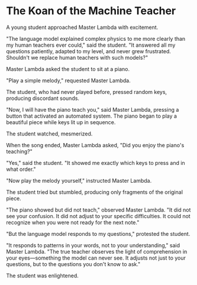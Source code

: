 # The Koan of the Machine Teacher

A young student approached Master Lambda with excitement.

"The language model explained complex physics to me more clearly than my human teachers ever could," said the student. "It answered all my questions patiently, adapted to my level, and never grew frustrated. Shouldn't we replace human teachers with such models?"

Master Lambda asked the student to sit at a piano.

"Play a simple melody," requested Master Lambda.

The student, who had never played before, pressed random keys, producing discordant sounds.

"Now, I will have the piano teach you," said Master Lambda, pressing a button that activated an automated system. The piano began to play a beautiful piece while keys lit up in sequence.

The student watched, mesmerized.

When the song ended, Master Lambda asked, "Did you enjoy the piano's teaching?"

"Yes," said the student. "It showed me exactly which keys to press and in what order."

"Now play the melody yourself," instructed Master Lambda.

The student tried but stumbled, producing only fragments of the original piece.

"The piano showed but did not teach," observed Master Lambda. "It did not see your confusion. It did not adjust to your specific difficulties. It could not recognize when you were not ready for the next note."

"But the language model responds to my questions," protested the student.

"It responds to patterns in your words, not to your understanding," said Master Lambda. "The true teacher observes the light of comprehension in your eyes—something the model can never see. It adjusts not just to your questions, but to the questions you don't know to ask."

The student was enlightened.
